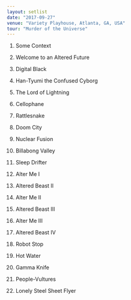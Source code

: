 ```yaml
---
layout: setlist
date: "2017-09-27"
venue: "Variety Playhouse, Atlanta, GA, USA"
tour: "Murder of the Universe"
---
```



 1. Some Context

 2. Welcome to an Altered Future

 3. Digital Black

 4. Han-Tyumi the Confused Cyborg

 5. The Lord of Lightning

 6. Cellophane

 7. Rattlesnake

 8. Doom City

 9. Nuclear Fusion

10. Billabong Valley

11. Sleep Drifter

12. Alter Me I

13. Altered Beast II

14. Alter Me II

15. Altered Beast III

16. Alter Me III

17. Altered Beast IV

18. Robot Stop

19. Hot Water

20. Gamma Knife

21. People-Vultures

22. Lonely Steel Sheet Flyer


